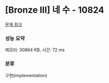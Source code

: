 # [Bronze III] 네 수 - 10824 

[문제 링크](https://www.acmicpc.net/problem/10824) 

### 성능 요약

메모리: 30864 KB, 시간: 72 ms

### 분류

구현(implementation)

